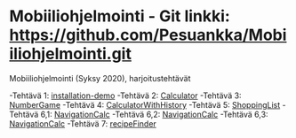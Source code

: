 # Mobiiliohjelmointi - Git linkki: https://github.com/Pesuankka/Mobiiliohjelmointi.git

Mobiiliohjelmointi (Syksy 2020), harjoitustehtävät

-Tehtävä 1: [installation-demo](/installation-demo/App.js)
-Tehtävä 2: [Calculator](CalculatorTehtava/App.js)
-Tehtävä 3: [NumberGame](numberGame/App.js)
-Tehtävä 4: [CalculatorWithHistory](CalculatorHistory/App.js)
-Tehtävä 5: [ShoppingList](shoppingList/App.js)
-Tehtävä 6,1: [NavigationCalc](/navCalcHist/App.js)
-Tehtävä 6,2: [NavigationCalc](/navCalcHist/Calculator.js)
-Tehtävä 6,3: [NavigationCalc](/navCalcHist/History.js)
-Tehtävä 7: [recipeFinder](/recipeFinder/App.js)


